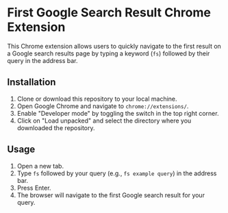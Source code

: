 # First Google Search Result Chrome Extension
This Chrome extension allows users to quickly navigate to the first result on a Google search results page by typing a keyword (`fs`) followed by their query in the address bar.

## Installation

1. Clone or download this repository to your local machine.
2. Open Google Chrome and navigate to `chrome://extensions/`.
3. Enable "Developer mode" by toggling the switch in the top right corner.
4. Click on "Load unpacked" and select the directory where you downloaded the repository.


## Usage

1. Open a new tab.
2. Type `fs` followed by your query (e.g., `fs example query`) in the address bar.
3. Press Enter.
4. The browser will navigate to the first Google search result for your query.
